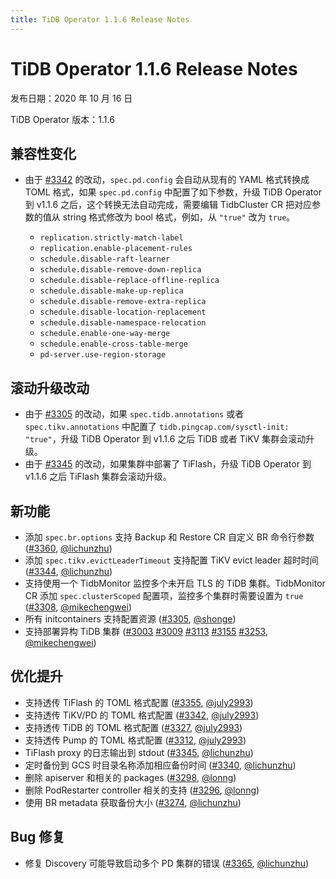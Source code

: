 ```yaml
---
title: TiDB Operator 1.1.6 Release Notes
---
```


# TiDB Operator 1.1.6 Release Notes

发布日期：2020 年 10 月 16 日

TiDB Operator 版本：1.1.6

## 兼容性变化

- 由于 [#3342](https://github.com/pingcap/tidb-operator/pull/3342) 的改动，`spec.pd.config` 会自动从现有的 YAML 格式转换成 TOML 格式，如果 `spec.pd.config` 中配置了如下参数，升级 TiDB Operator 到 v1.1.6 之后，这个转换无法自动完成，需要编辑 TidbCluster CR 把对应参数的值从 string 格式修改为 bool 格式，例如，从 `"true"` 改为 `true`。

    - `replication.strictly-match-label`
    - `replication.enable-placement-rules`
    - `schedule.disable-raft-learner`
    - `schedule.disable-remove-down-replica`
    - `schedule.disable-replace-offline-replica`
    - `schedule.disable-make-up-replica`
    - `schedule.disable-remove-extra-replica`
    - `schedule.disable-location-replacement`
    - `schedule.disable-namespace-relocation`
    - `schedule.enable-one-way-merge`
    - `schedule.enable-cross-table-merge`
    - `pd-server.use-region-storage`

## 滚动升级改动

- 由于 [#3305](https://github.com/pingcap/tidb-operator/pull/3305) 的改动，如果 `spec.tidb.annotations` 或者 `spec.tikv.annotations` 中配置了 `tidb.pingcap.com/sysctl-init: "true"`，升级 TiDB Operator 到 v1.1.6 之后 TiDB 或者 TiKV 集群会滚动升级。
- 由于 [#3345](https://github.com/pingcap/tidb-operator/pull/3345) 的改动，如果集群中部署了 TiFlash，升级 TiDB Operator 到 v1.1.6 之后 TiFlash 集群会滚动升级。

## 新功能

- 添加 `spec.br.options` 支持 Backup 和 Restore CR 自定义 BR 命令行参数 ([#3360](https://github.com/pingcap/tidb-operator/pull/3360), [@lichunzhu](https://github.com/lichunzhu))
- 添加 `spec.tikv.evictLeaderTimeout` 支持配置 TiKV evict leader 超时时间 ([#3344](https://github.com/pingcap/tidb-operator/pull/3344), [@lichunzhu](https://github.com/lichunzhu))
- 支持使用一个 TidbMonitor 监控多个未开启 TLS 的 TiDB 集群。TidbMonitor CR 添加 `spec.clusterScoped` 配置项，监控多个集群时需要设置为 `true` ([#3308](https://github.com/pingcap/tidb-operator/pull/3308), [@mikechengwei](https://github.com/mikechengwei))
- 所有 initcontainers 支持配置资源 ([#3305](https://github.com/pingcap/tidb-operator/pull/3305), [@shonge](https://github.com/shonge))
- 支持部署异构 TiDB 集群 ([#3003](https://github.com/pingcap/tidb-operator/pull/3003) [#3009](https://github.com/pingcap/tidb-operator/pull/3009) [#3113](https://github.com/pingcap/tidb-operator/pull/3113) [#3155](https://github.com/pingcap/tidb-operator/pull/3155) [#3253](https://github.com/pingcap/tidb-operator/pull/3253), [@mikechengwei](https://github.com/mikechengwei))

## 优化提升

- 支持透传 TiFlash 的 TOML 格式配置 ([#3355](https://github.com/pingcap/tidb-operator/pull/3355), [@july2993](https://github.com/july2993))
- 支持透传 TiKV/PD 的 TOML 格式配置 ([#3342](https://github.com/pingcap/tidb-operator/pull/3342), [@july2993](https://github.com/july2993))
- 支持透传 TiDB 的 TOML 格式配置 ([#3327](https://github.com/pingcap/tidb-operator/pull/3327), [@july2993](https://github.com/july2993))
- 支持透传 Pump 的 TOML 格式配置 ([#3312](https://github.com/pingcap/tidb-operator/pull/3312), [@july2993](https://github.com/july2993))
- TiFlash proxy 的日志输出到 stdout ([#3345](https://github.com/pingcap/tidb-operator/pull/3345), [@lichunzhu](https://github.com/lichunzhu))
- 定时备份到 GCS 时目录名称添加相应备份时间  ([#3340](https://github.com/pingcap/tidb-operator/pull/3340), [@lichunzhu](https://github.com/lichunzhu))
- 删除 apiserver 和相关的 packages ([#3298](https://github.com/pingcap/tidb-operator/pull/3298), [@lonng](https://github.com/lonng))
- 删除 PodRestarter controller 相关的支持 ([#3296](https://github.com/pingcap/tidb-operator/pull/3296), [@lonng](https://github.com/lonng))
- 使用 BR metadata 获取备份大小 ([#3274](https://github.com/pingcap/tidb-operator/pull/3274), [@lichunzhu](https://github.com/lichunzhu))

## Bug 修复

- 修复 Discovery 可能导致启动多个 PD 集群的错误 ([#3365](https://github.com/pingcap/tidb-operator/pull/3365), [@lichunzhu](https://github.com/lichunzhu))
